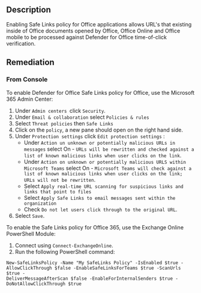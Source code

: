 ## Description

Enabling Safe Links policy for Office applications allows URL's that existing inside of Office documents opened by Office, Office Online and Office mobile to be processed against Defender for Office time-of-click verification.

## Remediation

### From Console

To enable Defender for Office Safe Links policy for Office, use the Microsoft 365 Admin Center:

1. Under `Admin centers `click `Security`.
2. Under `Email & collaboration` select `Policies & rules`
3. Select `Threat policies` then `Safe Links`
4. Click on the `policy`, a new pane should open on the right hand side.
5. Under `Protection settings` click `Edit protection settings` :
   - Under `Action un unknown or potentially malicious URLs in messages` select On - `URLs will be rewritten and checked against a list of known malicious links when user clicks on the link`.
   - Under `Action on unknown or potentially malicious URLS within Microsoft Teams` select On - `Microsoft Teams will check against a list of known malicious links when user clicks on the link; URLs will not be rewritten`.
   - Select `Apply real-time URL scanning for suspicious links and links that point to files`
   - Select `Apply Safe Links to email messages sent within the organization`
   - Check `Do not let users click through to the original URL`.
6. Select `Save`.

To enable the Safe Links policy for Office 365, use the Exchange Online PowerShell Module:

1. Connect using `Connect-ExchangeOnline`.
2. Run the following PowerShell command:

```
New-SafeLinksPolicy -Name "My SafeLinks Policy" -IsEnabled $true -
AllowClickThrough $false -EnableSafeLinksForTeams $true -ScanUrls $true -
DeliverMessageAfterScan $false -EnableForInternalSenders $true -
DoNotAllowClickThrough $true
````
